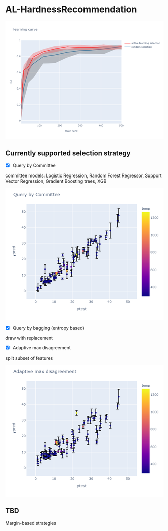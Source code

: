 # AL-HardnessRecommendation

![lc](/lc_1.png)

## Currently supported selection strategy

- [x] Query by Committee

committee models: Logistic Regression, Random Forest Regressor, Support Vector Regression, Gradient Boosting trees, XGB

![qbc](/QBC.png)

- [x] Query by bagging (entropy based)

draw with replacement

- [x] Adaptive max disagreement

split subset of features

![amd](/qbfeatures.png)

## TBD

Margin-based strategies
